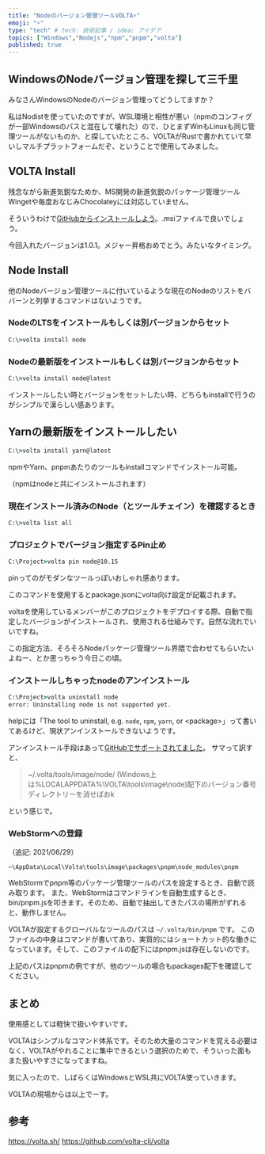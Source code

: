 ```yaml
---
title: "Nodeのバージョン管理ツールVOLTA⚡"
emoji: "⚡"
type: "tech" # tech: 技術記事 / idea: アイデア
topics: ["Windows","Nodejs","npm","pnpm","volta"]
published: true
---
```

## WindowsのNodeバージョン管理を探して三千里

みなさんWindowsのNodeのバージョン管理ってどうしてますか？

私はNodistを使っていたのですが、WSL環境と相性が悪い（npmのコンフィグが一部Windowsのパスと混在して壊れた）ので、ひとまずWinもLinuxも同じ管理ツールがないものか、と探していたところ、VOLTAがRustで書かれていて早いしマルチプラットフォームだぞ、ということで使用してみました。

## VOLTA Install

残念ながら新進気鋭なためか、MS開発の新進気鋭のパッケージ管理ツールWingetや毎度おなじみChocolateyには対応していません。

そういうわけで[GitHubからインストールしよう](https://github.com/volta-cli/volta/releases)。.msiファイルで良いでしょう。

今回入れたバージョンは1.0.1。メジャー昇格おめでとう。みたいなタイミング。

## Node Install

他のNodeバージョン管理ツールに付いているような現在のNodeのリストをババーンと列挙するコマンドはないようです。

### NodeのLTSをインストールもしくは別バージョンからセット
```cmd
C:\>volta install node
```

### Nodeの最新版をインストールもしくは別バージョンからセット
```cmd
C:\>volta install node@latest
```

インストールしたい時とバージョンをセットしたい時、どちらもinstallで行うのがシンプルで漢らしい感あります。

## Yarnの最新版をインストールしたい
```cmd
C:\>volta install yarn@latest
```
npmやYarn、pnpmあたりのツールもinstallコマンドでインストール可能。

（npmはnodeと共にインストールされます）


### 現在インストール済みのNode（とツールチェイン）を確認するとき
```cmd
C:\>volta list all
```

### プロジェクトでバージョン指定するPin止め
```cmd
C:\Project>volta pin node@10.15
```
pinってのがモダンなツールっぽいおしゃれ感あります。

このコマンドを使用するとpackage.jsonにvolta向け設定が記載されます。

voltaを使用しているメンバーがこのプロジェクトをデプロイする際、自動で指定したバージョンがインストールされ、使用される仕組みです。自然な流れでいいですね。

この指定方法、そろそろNodeパッケージ管理ツール界隈で合わせてもらいたいよねー、とか思っちゃう今日この頃。

### インストールしちゃったnodeのアンインストール
```cmd
C:\Project>volta uninstall node
error: Uninstalling node is not supported yet.
```
helpには「The tool to uninstall, e.g. `node`, `npm`, `yarn`, or \<package\>」って書いてあるけど、現状アンインストールできないようです。

アンインストール手段はあって[GitHubでサポートされてました](https://github.com/volta-cli/volta/issues/855#issuecomment-713218171)。
サマって訳すと、

> ~/.volta/tools/image/node/ (Windows上は%LOCALAPPDATA%\VOLTA\tools\image\node\)配下のバージョン番号ディレクトリーを消せばおk

という感じで。


### WebStormへの登録
（追記: 2021/06/29）

```
~\AppData\Local\Volta\tools\image\packages\pnpm\node_modules\pnpm
```

WebStormでpnpm等のパッケージ管理ツールのパスを設定するとき、自動で読み取ります。
また、WebStormはコマンドラインを自動生成するとき、bin/pnpm.jsを叩きます。そのため、自動で抽出してきたパスの場所がずれると、動作しません。

VOLTAが設定するグローバルなツールのパスは `~/.volta/bin/pnpm` です。
このファイルの中身はコマンドが書いてあり、実質的にはショートカット的な働きになっています。そして、このファイルの配下にはpnpm.jsは存在しないのです。

上記のパスはpnpmの例ですが、他のツールの場合もpackages配下を確認してください。

## まとめ
使用感としては軽快で扱いやすいです。

VOLTAはシンプルなコマンド体系です。そのため大量のコマンドを覚える必要はなく、VOLTAがやれることに集中できるという選択のためで、そういった面もまた扱いやすさになってますね。

気に入ったので、しばらくはWindowsとWSL共にVOLTA使っていきます。

VOLTAの現場からは以上でーす。

## 参考
https://volta.sh/
https://github.com/volta-cli/volta
